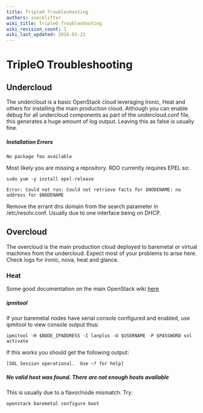 ```yaml
---
title: TripleO Troubleshooting
authors: snecklifter
wiki_title: TripleO Troubleshooting
wiki_revision_count: 1
wiki_last_updated: 2016-01-21
---
```


# TripleO Troubleshooting

## Undercloud

The undercloud is a basic OpenStack cloud leveraging Ironic, Heat and others for installing the main production cloud. Although you can enable debug for all undercloud components as part of the undercloud.conf file, this generates a huge amount of log output. Leaving this as false is usually fine.

##### Installation Errors
~~~
No package foo available
~~~
Most likely you are missing a repository. RDO currently requires EPEL so:

~~~
sudo yum -y install epel-release
~~~

~~~
Error: Could not run: Could not retrieve facts for $NODENAME: no address for $NODENAME
~~~
Remove the errant dns domain from the search parameter in /etc/resolv.conf. Usually due to one interface being on DHCP.

## Overcloud

The overcloud is the main production cloud deployed to baremetal or virtual machines from the undercloud. Expect most of your problems to arise here. Check logs for ironic, nova, heat and glance.

### Heat

Some good documentation on the main OpenStack wiki [here](https://wiki.openstack.org/wiki/Heat/TroubleShooting)

##### ipmitool

If your baremetal nodes have serial console configured and enabled, use ipmitool to view console output thus:

~~~
ipmitool -H $NODE_IPADDRESS -I lanplus -U $USERNAME -P $PASSWORD sol activate
~~~
If this works you should get the following output:

~~~
[SOL Session operational.  Use ~? for help]
~~~

##### No valid host was found. There are not enough hosts available

This is usually due to a flavor/node mismatch. Try:

~~~
openstack baremetal configure boot
~~~
